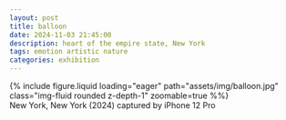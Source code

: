 ```yaml
---
layout: post
title: balloon
date: 2024-11-03 21:45:00
description: heart of the empire state, New York
tags: emotion artistic nature
categories: exhibition
---
```


<div class="row">
    <div class="col-sm mt-3 mt-md-0">
        {% include figure.liquid loading="eager" path="assets/img/balloon.jpg" class="img-fluid rounded z-depth-1" zoomable=true %%}
    </div>
</div>
<div class="caption">
    New York, New York (2024)
    captured by iPhone 12 Pro
</div>

